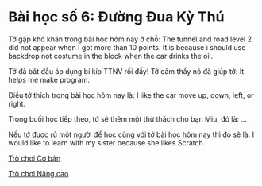 # Bài học số 6: Đường Đua Kỳ Thú

Tớ gặp khó khăn trong bài học hôm nay ở chỗ: The tunnel and road level 2 did not appear when I got more than 10 points. It is because i should use backdrop not costume in the block when the car drinks the oil.

Tớ đã bắt đầu áp dụng bí kíp TTNV rồi đấy! Tớ cảm thấy nó đã giúp tớ: It helps me make program.

Điều tớ thích trong bài học hôm nay là: I like the car move up, down, left, or right.

Trong buổi học tiếp theo, tớ sẽ thêm một thử thách cho bạn Miu, đó là: ...

Nếu tớ được rủ một người để học cùng với tớ bài học hôm nay thì đó sẽ là: I would like to learn with my sister because she likes Scratch.

[Trò chơi Cơ bản](https://scratch.mit.edu/projects/424115491)

[Trò chơi Nâng cao](https://scratch.mit.edu/projects/424504106)
